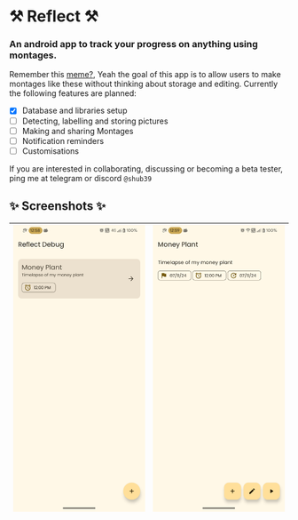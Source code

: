 # ⚒️ Reflect ⚒️

### An android app to track your progress on anything using montages.

Remember this [meme?](https://www.youtube.com/watch?v=65nfbW-27ps&pp=ygURYWdlIDEyIHRvIG1hcnJpZWQ%3D), Yeah the goal of this app is to allow users to make montages like these without thinking about storage and editing.
Currently the following features are planned: 

- [x] Database and libraries setup
- [ ] Detecting, labelling and storing pictures
- [ ] Making and sharing Montages
- [ ] Notification reminders
- [ ] Customisations

If you are interested in collaborating, discussing or becoming a beta tester, ping me at telegram or discord `@shub39`

## ✨ Screenshots ✨

| ![1](fastlane/metadata/android/en-US/images/phoneScreenshots/1.png) | ![2](fastlane/metadata/android/en-US/images/phoneScreenshots/2.png) |
|:-------------------------------------------------------------------:|:-------------------------------------------------------------------:|